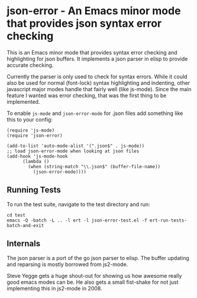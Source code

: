 json-error - An Emacs minor mode that provides json syntax error checking
=========================================================================

This is an Emacs minor mode that provides syntax error checking and
highlighting for json buffers. It implements a json parser in elisp
to provide accurate checking.

Currently the parser is only used to check for syntax errors. While
it could also be used for normal (font-lock) syntax highlighting and
indenting, other javascript major modes handle that fairly well
(like js-mode). Since the main feature I wanted was error checking,
that was the first thing to be implemented.

To enable `js-mode` and `json-error-mode` for .json files add something
like this to your config:

    (require 'js-mode)
    (require 'json-error)

    (add-to-list 'auto-mode-alist '(".json$" . js-mode))
    ;; load json-error-mode when looking at json files
    (add-hook 'js-mode-hook
          (lambda ()
            (when (string-match "\\.json$" (buffer-file-name))
              (json-error-mode))))

## Running Tests

To run the test suite, navigate to the test directory and run:

    cd test
    emacs -Q -batch -L .. -l ert -l json-error-test.el -f ert-run-tests-batch-and-exit

## Internals

The json parser is a port of the go json parser to elisp. The
buffer updating and reparsing is mostly borrowed from js2-mode.

Steve Yegge gets a huge shout-out for showing us how awesome really
good emacs modes can be. He also gets a small fist-shake for not
just implementing this in js2-mode in 2008.
